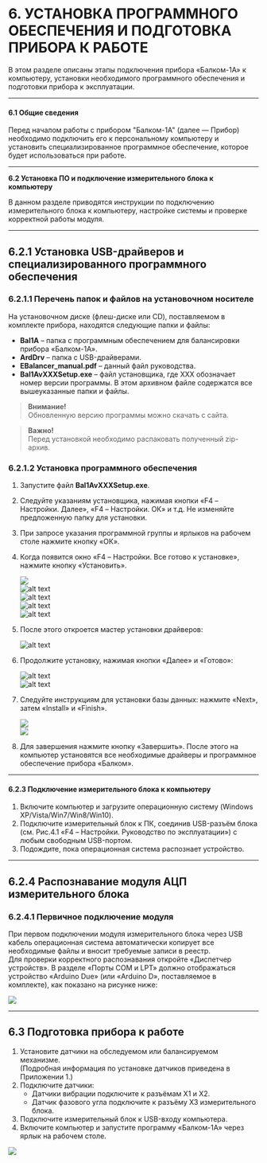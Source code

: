 # 6. УСТАНОВКА ПРОГРАММНОГО ОБЕСПЕЧЕНИЯ И ПОДГОТОВКА ПРИБОРА К РАБОТЕ

В этом разделе описаны этапы подключения прибора «Балком-1А» к компьютеру, установки необходимого программного обеспечения и подготовки прибора к эксплуатации.

---

#### 6.1 Общие сведения

Перед началом работы с прибором "Балком-1А" (далее — Прибор) необходимо подключить его к персональному компьютеру и установить специализированное программное обеспечение, которое будет использоваться при работе.

---

**6.2 Установка ПО и подключение измерительного блока к компьютеру**

В данном разделе приводятся инструкции по подключению измерительного блока к компьютеру, настройке системы и проверке корректной работы модуля.

---

## 6.2.1 Установка USB-драйверов и специализированного программного обеспечения

### 6.2.1.1 Перечень папок и файлов на установочном носителе

На установочном диске (флеш-диске или CD), поставляемом в комплекте прибора, находятся следующие папки и файлы:

- **Bal1A** – папка с программным обеспечением для балансировки прибора «Балком-1А».
- **ArdDrv** – папка с USB-драйверами.
- **EBalancer_manual.pdf** – данный файл руководства.
- **Bal1AvXXXSetup.exe** – файл установщика, где ХХХ обозначает номер версии программы. В этом архивном файле содержатся все вышеуказанные папки и файлы.

> **Внимание!**  
> Обновленную версию программы можно скачать с сайта.

> **Важно!**  
> Перед установкой необходимо распаковать полученный zip-архив.

### 6.2.1.2 Установка программного обеспечения

1. Запустите файл **Bal1AvXXXSetup.exe**.
2. Следуйте указаниям установщика, нажимая кнопки «F4 – Настройки. Далее», «F4 – Настройки. ОК» и т.д. Не изменяйте предложенную папку для установки.
3. При запросе указания программной группы и ярлыков на рабочем столе нажмите кнопку «ОК».
4. Когда появится окно «F4 – Настройки. Все готово к установке», нажмите кнопку «Установить».

   ![](_page_9_Picture_0.jpeg)  
   ![alt text](image.png)  
   ![alt text](image-1.png)  
   ![alt text](image-2.png)  
   ![alt text](image-3.png)

5. После этого откроется мастер установки драйверов:

   ![alt text](image-4.png)

6. Продолжите установку, нажимая кнопки «Далее» и «Готово»:

   ![alt text](image-5.png)  
   ![alt text](image-6.png)

7. Следуйте инструкциям для установки базы данных: нажмите «Next», затем «Install» и «Finish».

   ![](_page_13_Picture_0.jpeg)  
   ![](_page_13_Picture_2.jpeg)

8. Для завершения нажмите кнопку «Завершить». После этого на компьютер установятся все необходимые драйверы и программное обеспечение прибора «Балком».

---

#### 6.2.3 Подключение измерительного блока к компьютеру

1. Включите компьютер и загрузите операционную систему (Windows XP/Vista/Win7/Win8/Win10).
2. Подключите измерительный блок к ПК, соединив USB-разъём блока (см. Рис.4.1 «F4 – Настройки. Руководство по эксплуатации») с любым свободным USB-портом.
3. Подождите, пока операционная система распознает устройство.

---

## 6.2.4 Распознавание модуля АЦП измерительного блока

### 6.2.4.1 Первичное подключение модуля

При первом подключении модуля измерительного блока через USB кабель операционная система автоматически копирует все необходимые файлы и вносит требуемые записи в реестр.  
Для проверки корректного распознавания откройте «Диспетчер устройств». В разделе «Порты COM и LPT» должно отображаться устройство «Arduino Due» (или «Arduino D», поставляемое в комплекте), как показано на рисунке ниже:

![](_page_14_Picture_7.jpeg)

---

## 6.3 Подготовка прибора к работе

1. Установите датчики на обследуемом или балансируемом механизме.  
   (Подробная информация по установке датчиков приведена в Приложении 1.)
2. Подключите датчики:
   - Датчики вибрации подключите к разъёмам Х1 и Х2.
   - Датчик фазового угла подключите к разъёму Х3 измерительного блока.
3. Подключите измерительный блок к USB-входу компьютера.
4. Включите компьютер и запустите программу «Балком-1А» через ярлык на рабочем столе.

![](_page_14_Picture_14.jpeg)